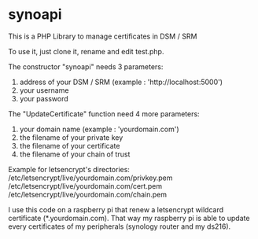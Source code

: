 # synoapi
This is a PHP Library to manage certificates in DSM / SRM

To use it, just clone it, rename and edit test.php.

The constructor "synoapi" needs 3 parameters:
1) address of your DSM / SRM (example : 'http://localhost:5000')
2) your username
3) your password

The "UpdateCertificate" function need 4 more parameters:
1) your domain name (example : 'yourdomain.com')
2) the filename of your private key
3) the filename of your certificate
4) the filename of your chain of trust

Example for letsencrypt's directories:
/etc/letsencrypt/live/yourdomain.com/privkey.pem
/etc/letsencrypt/live/yourdomain.com/cert.pem
/etc/letsencrypt/live/yourdomain.com/chain.pem

I use this code on a raspberry pi that renew a letsencrypt wildcard certificate (*.yourdomain.com).
That way my raspberry pi is able to update every certificates of my peripherals (synology router and my ds216).
